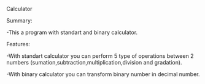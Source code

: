 Calculator

Summary:

-This a program with standart and binary calculator.

Features:

-With standart calculator you can perform 5 type of operations between 2 numbers (sumation,subtraction,multiplication,division and gradation).

-With binary calculator you can transform binary number in decimal number.